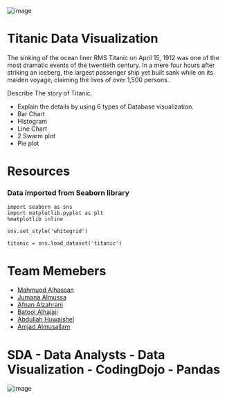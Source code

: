 ![image](https://user-images.githubusercontent.com/49952739/193455897-fd9e2b78-031f-4137-b33a-01f6b5f8c5d9.png)
# Titanic Data Visualization
The sinking of the ocean liner RMS Titanic on April 15, 1912 was one of the most dramatic events of the twentieth century. In a mere four hours after striking an iceberg, the largest passenger ship yet built sank while on its maiden voyage, claiming the lives of over 1,500 persons.

Describe The story of Titanic. 
- Explain the details by using 6 types of Database visualization. 
- Bar Chart 
- Histogram 
- Line Chart 
- 2 Swarm plot 
- Pie plot

# Resources

<h3>Data imported from Seaborn library</h3>

```
import seaborn as sns 
import matplotlib.pyplot as plt
%matplotlib inline
```
```
sns.set_style('whitegrid')
```
```
titanic = sns.load_dataset('titanic')
```
# Team Memebers

- [Mahmuod Alhassan](https://github.com/alhassanm)
- [Jumana Almussa](https://github.com/jumana0)
- [Afnan Alzahrani](https://github.com/AfnanAlzahrani)
- [Batool Alhajaji](https://github.com/Batool247)
- [Abdullah Huwaishel](https://github.com/Batool247)
- [Amjad Almusallam](https://github.com/ASM650)

# SDA - Data Analysts - Data Visualization - CodingDojo - Pandas
![image](https://user-images.githubusercontent.com/49952739/193455834-b810a22f-1a2f-43cc-8a59-0b36485b615a.png)
